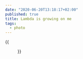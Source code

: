 ```yaml
---
date: "2020-06-20T13:18:17+02:00"
published: true
title: Lambda is growing on me
tags:
  - photo
---
```


{{<figure alt="Lambda is growing on me" src="/images/2020-06-20-Lambda-is-growing-on-me.jpg" width="1280">}}
